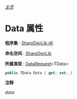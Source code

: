 ###### [主页](./Index.md "主页")

# Data 属性

**程序集** : [SharpDevLib.dll](./SharpDevLib.assembly.md "SharpDevLib.dll")

**命名空间** : [SharpDevLib](./SharpDevLib.namespace.md "SharpDevLib")

**所属类型** : [DataRequest](./SharpDevLib.DataRequest.1.md "DataRequest")\<TData\>

``` csharp
public TData Data { get; set; }
```

**注释**

*data*



